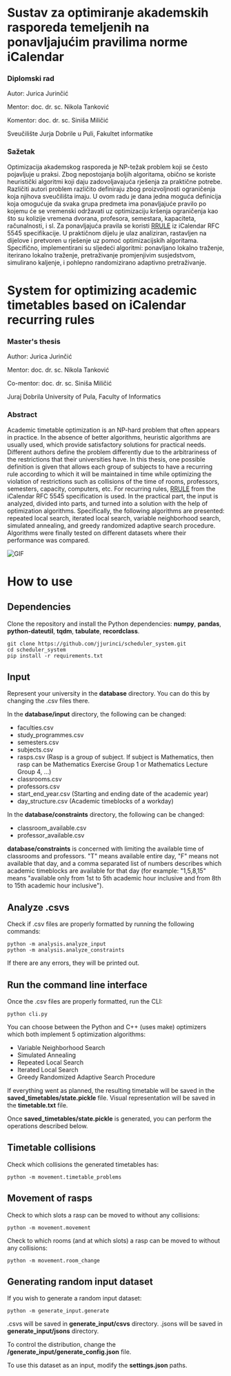 # Sustav za optimiranje akademskih rasporeda temeljenih na ponavljajućim pravilima norme iCalendar

### Diplomski rad

Autor: Jurica Jurinčić

Mentor: doc. dr. sc. Nikola Tanković

Komentor: doc. dr. sc. Siniša Miličić

Sveučilište Jurja Dobrile u Puli, Fakultet informatike

### Sažetak

Optimizacija akademskog rasporeda je NP-težak problem koji se često pojavljuje u
praksi. Zbog nepostojanja boljih algoritama, obično se koriste heuristički algoritmi koji
daju zadovoljavajuća rješenja za praktične potrebe. Različiti autori problem različito
definiraju zbog proizvoljnosti ograničenja koja njihova sveučilišta imaju. U ovom radu je
dana jedna moguća definicija koja omogućuje da svaka grupa predmeta ima
ponavljajuće pravilo po kojemu će se vremenski održavati uz optimizaciju kršenja
ograničenja kao što su kolizije vremena dvorana, profesora, semestara, kapaciteta,
računalnosti, i sl. Za ponavljajuća pravila se koristi [RRULE](https://dateutil.readthedocs.io/en/stable/rrule.html) iz iCalendar RFC 5545
specifikacije. U praktičnom dijelu je ulaz analiziran, rastavljen na dijelove i pretvoren u
rješenje uz pomoć optimizacijskih algoritama. Specifično, implementirani su sljedeći
algoritmi: ponavljano lokalno traženje, iterirano lokalno traženje, pretraživanje
promjenjivim susjedstvom, simulirano kaljenje, i pohlepno randomizirano adaptivno
pretraživanje.

# System for optimizing academic timetables based on iCalendar recurring rules

### Master's thesis
Author: Jurica Jurinčić

Mentor: doc. dr. sc. Nikola Tanković

Co-mentor: doc. dr. sc. Siniša Miličić

Juraj Dobrila University of Pula, Faculty of Informatics

### Abstract

Academic timetable optimization is an NP-hard problem that often appears in practice.
In the absence of better algorithms, heuristic algorithms are usually used, which provide
satisfactory solutions for practical needs. Different authors define the problem differently
due to the arbitrariness of the restrictions that their universities have. In this thesis, one
possible definition is given that allows each group of subjects to have a recurring rule
according to which it will be maintained in time while optimizing the violation of
restrictions such as collisions of the time of rooms, professors, semesters, capacity,
computers, etc. For recurring rules, [RRULE](https://dateutil.readthedocs.io/en/stable/rrule.html) from the iCalendar RFC 5545 specification
is used. In the practical part, the input is analyzed, divided into parts, and turned into a
solution with the help of optimization algorithms. Specifically, the following algorithms
are presented: repeated local search, iterated local search, variable neighborhood
search, simulated annealing, and greedy randomized adaptive search procedure.
Algorithms were finally tested on different datasets where their performance was
compared.

![GIF](https://github.com/jjurinci/scheduler_system/blob/main/readme_static/cli.gif)

# How to use

## Dependencies
Clone the repository and install the Python dependencies: **numpy**, **pandas**, **python-dateutil**, **tqdm**, **tabulate**, **recordclass**.
```
git clone https://github.com/jjurinci/scheduler_system.git
cd scheduler_system
pip install -r requirements.txt
```

## Input

Represent your university in the **database** directory. You can do this by changing the .csv files there.

In the **database/input** directory, the following can be changed:
- faculties.csv
- study_programmes.csv
- semesters.csv
- subjects.csv
- rasps.csv (Rasp is a group of subject. If subject is Mathematics, then rasp can be Mathematics Exercise Group 1 or Mathematics Lecture Group 4, ...)
- classrooms.csv
- professors.csv
- start_end_year.csv (Starting and ending date of the academic year)
- day_structure.csv  (Academic timeblocks of a workday)

In the **database/constraints** directory, the following can be changed:
- classroom_available.csv
- professor_available.csv

**database/constraints** is concerned with limiting the available time of classrooms and professors. "T" means available entire day, "F" means not available that day, and a comma separated list of numbers describes which academic timeblocks are available for that day (for example: "1,5,8,15" means "available only from 1st to 5th academic hour inclusive and from 8th to 15th academic hour inclusive").

## Analyze .csvs

Check if .csv files are properly formatted by running the following commands:

```
python -m analysis.analyze_input
python -m analysis.analyze_constraints
```
If there are any errors, they will be printed out.

## Run the command line interface

Once the .csv files are properly formatted, run the CLI:
```
python cli.py
```

You can choose between the Python and C++ (uses make) optimizers which both implement 5 optimization algorithms:
- Variable Neighborhood Search
- Simulated Annealing
- Repeated Local Search
- Iterated Local Search
- Greedy Randomized Adaptive Search Procedure

If everything went as planned, the resulting timetable will be saved in the **saved_timetables/state.pickle** file. Visual representation will be saved in the **timetable.txt** file.

Once **saved_timetables/state.pickle** is generated, you can perform the operations described below.

## Timetable collisions

Check which collisions the generated timetables has:
```
python -m movement.timetable_problems
```

## Movement of rasps

Check to which slots a rasp can be moved to without any collisions:
```
python -m movement.movement
```

Check to which rooms (and at which slots) a rasp can be moved to without any collisions:
```
python -m movement.room_change
```

## Generating random input dataset
If you wish to generate a random input dataset:
```
python -m generate_input.generate
```

.csvs will be saved in **generate_input/csvs** directory.
.jsons will be saved in **generate_input/jsons** directory.

To control the distribution, change the **/generate_input/generate_config.json** file.

To use this dataset as an input, modify the **settings.json** paths.

